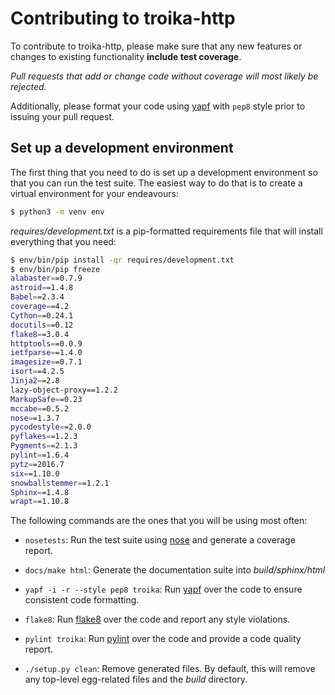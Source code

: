 Contributing to troika-http
===========================
To contribute to troika-http, please make sure that any new features or changes
to existing functionality **include test coverage**.

*Pull requests that add or change code without coverage will most likely be rejected.*

Additionally, please format your code using [yapf](http://pypi.python.org/pypi/yapf) with
`pep8` style prior to issuing your pull request.

Set up a development environment
--------------------------------
The first thing that you need to do is set up a development environment
so that you can run the test suite.  The easiest way to do that is to
create a virtual environment for your endeavours:

```bash
$ python3 -m venv env
```

*requires/development.txt* is a pip-formatted requirements file that will
install everything that you need:

```bash
$ env/bin/pip install -qr requires/development.txt
$ env/bin/pip freeze
alabaster==0.7.9
astroid==1.4.8
Babel==2.3.4
coverage==4.2
Cython==0.24.1
docutils==0.12
flake8==3.0.4
httptools==0.0.9
ietfparse==1.4.0
imagesize==0.7.1
isort==4.2.5
Jinja2==2.8
lazy-object-proxy==1.2.2
MarkupSafe==0.23
mccabe==0.5.2
nose==1.3.7
pycodestyle==2.0.0
pyflakes==1.2.3
Pygments==2.1.3
pylint==1.6.4
pytz==2016.7
six==1.10.0
snowballstemmer==1.2.1
Sphinx==1.4.8
wrapt==1.10.8
```

The following commands are the ones that you will be using most
often:

- `nosetests`:
   Run the test suite using [nose](http://nose.readthedocs.org) and
   generate a coverage report.

- `docs/make html`:
   Generate the documentation suite into *build/sphinx/html*

- `yapf -i -r --style pep8 troika`:
   Run [yapf](http://pypi.python.org/pypi/yapf) over the code to ensure
   consistent code formatting.

- `flake8`:
   Run [flake8](http://flake8.readthedocs.org) over the code and report
   any style violations.

- `pylint troika`:
   Run [pylint](https://www.pylint.org) over the code and provide a code
   quality report.

- `./setup.py clean`:
   Remove generated files.  By default, this will remove any top-level
   egg-related files and the *build* directory.
